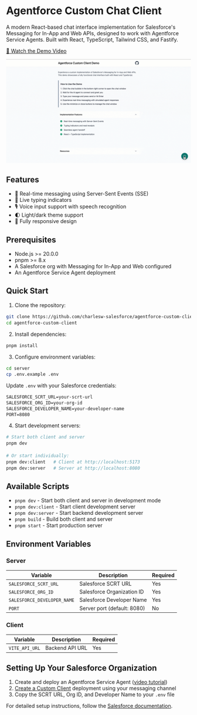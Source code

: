 # Agentforce Custom Chat Client

A modern React-based chat interface implementation for Salesforce's Messaging for In-App and Web APIs, designed to work with Agentforce Service Agents. Built with React, TypeScript, Tailwind CSS, and Fastify.

[🎥 Watch the Demo Video](https://youtu.be/Ip2d_jay7H0?si=W3kMhn1-fKOKAn_X)

![Screenshot of chat interface](./media/custom-client-demo.gif)

## Features

- 💬 Real-time messaging using Server-Sent Events (SSE)
- 📝 Live typing indicators
- 🎙️ Voice input support with speech recognition
- 🌓 Light/dark theme support
- 📱 Fully responsive design

## Prerequisites

- Node.js >= 20.0.0
- pnpm >= 8.x
- A Salesforce org with Messaging for In-App and Web configured
- An Agentforce Service Agent deployment

## Quick Start

1. Clone the repository:

```bash
git clone https://github.com/charlesw-salesforce/agentforce-custom-client.git
cd agentforce-custom-client
```

2. Install dependencies:

```bash
pnpm install
```

3. Configure environment variables:

```bash
cd server
cp .env.example .env
```

Update `.env` with your Salesforce credentials:

```env
SALESFORCE_SCRT_URL=your-scrt-url
SALESFORCE_ORG_ID=your-org-id
SALESFORCE_DEVELOPER_NAME=your-developer-name
PORT=8080
```

4. Start development servers:

```bash
# Start both client and server
pnpm dev

# Or start individually:
pnpm dev:client   # Client at http://localhost:5173
pnpm dev:server   # Server at http://localhost:8080
```

## Available Scripts

- `pnpm dev` - Start both client and server in development mode
- `pnpm dev:client` - Start client development server
- `pnpm dev:server` - Start backend development server
- `pnpm build` - Build both client and server
- `pnpm start` - Start production server

## Environment Variables

### Server

| Variable                    | Description                 | Required |
| --------------------------- | --------------------------- | -------- |
| `SALESFORCE_SCRT_URL`       | Salesforce SCRT URL         | Yes      |
| `SALESFORCE_ORG_ID`         | Salesforce Organization ID  | Yes      |
| `SALESFORCE_DEVELOPER_NAME` | Salesforce Developer Name   | Yes      |
| `PORT`                      | Server port (default: 8080) | No       |

### Client

| Variable       | Description     | Required |
| -------------- | --------------- | -------- |
| `VITE_API_URL` | Backend API URL | Yes      |

## Setting Up Your Salesforce Organization

1. Create and deploy an Agentforce Service Agent ([video tutorial](https://www.youtube.com/live/1vuZfPEtuUM?si=lQKYsVE9PQrEICNA))
2. [Create a Custom Client](https://help.salesforce.com/s/articleView?id=service.miaw_deployment_custom.htm&type=5) deployment using your messaging channel
3. Copy the SCRT URL, Org ID, and Developer Name to your `.env` file

For detailed setup instructions, follow the [Salesforce documentation](https://help.salesforce.com/s/articleView?id=service.miaw_deployment_custom.htm&type=5).
